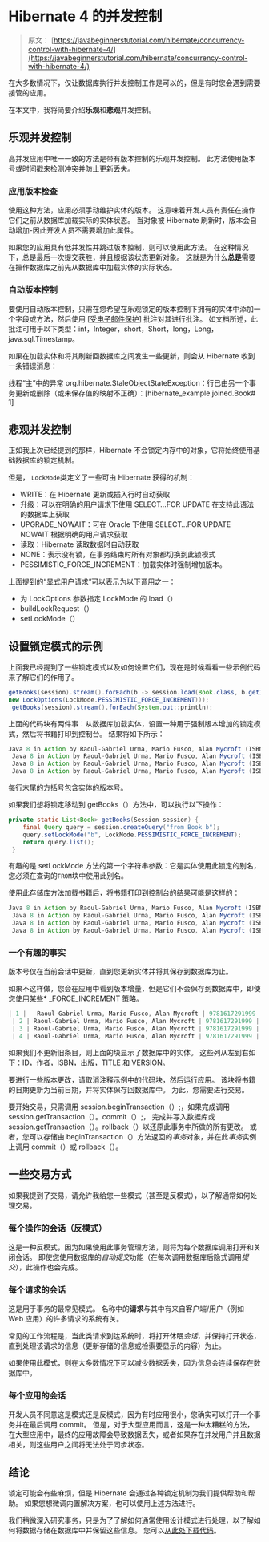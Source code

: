 # Hibernate 4 的并发控制

> 原文： [https://javabeginnerstutorial.com/hibernate/concurrency-control-with-hibernate-4/](https://javabeginnerstutorial.com/hibernate/concurrency-control-with-hibernate-4/)

在大多数情况下，仅让数据库执行并发控制工作是可以的，但是有时您会遇到需要接管的应用。

在本文中，我将简要介绍**乐观**和**悲观**并发控制。

## 乐观并发控制

高并发应用中唯一一致的方法是带有版本控制的乐观并发控制。 此方法使用版本号或时间戳来检测冲突并防止更新丢失。

### 应用版本检查

使用这种方法，应用必须手动维护实体的版本。 这意味着开发人员有责任在操作它们之前从数据库加载实际的实体状态。 当对象被 Hibernate 刷新时，版本会自动增加-因此开发人员不需要增加此属性。

如果您的应用具有低并发性并跳过版本控制，则可以使用此方法。 在这种情况下，总是最后一次提交获胜，并且根据该状态更新对象。 这就是为什么**总是**需要在操作数据库之前先从数据库中加载实体的实际状态。

### 自动版本控制

要使用自动版本控制，只需在您希望在乐观锁定的版本控制下拥有的实体中添加一个字段或方法，然后使用 [[受电子邮件保护]](/cdn-cgi/l/email-protection) 批注对其进行批注。 如文档所述，此批注可用于以下类型：int，Integer，short，Short，long，Long，java.sql.Timestamp。

如果在加载实体和将其刷新回数据库之间发生一些更新，则会从 Hibernate 收到一条错误消息：

线程“主”中的异常 org.hibernate.StaleObjectStateException：行已由另一个事务更新或删除（或未保存值的映射不正确）：[hibernate_example.joined.Book# 1]

## 悲观并发控制

正如我上次已经提到的那样，Hibernate 不会锁定内存中的对象，它将始终使用基础数据库的锁定机制。

但是， `LockMode`类定义了一些可由 Hibernate 获得的机制：

*   WRITE：在 Hibernate 更新或插入行时自动获取
*   升级：可以在明确的用户请求下使用 SELECT…FOR UPDATE 在支持此语法的数据库上获取
*   UPGRADE_NOWAIT：可在 Oracle 下使用 SELECT…FOR UPDATE NOWAIT 根据明确的用户请求获取
*   读取：Hibernate 读取数据时自动获取
*   NONE：表示没有锁，在事务结束时所有对象都切换到此锁模式
*   PESSIMISTIC_FORCE_INCREMENT：加载实体时强制增加版本。

上面提到的“显式用户请求”可以表示为以下调用之一：

*   为 LockOptions 参数指定 LockMode 的 load（）
*   buildLockRequest（）
*   setLockMode（）

## 设置锁定模式的示例

上面我已经提到了一些锁定模式以及如何设置它们，现在是时候看看一些示例代码来了解它们的作用了。

```java
getBooks(session).stream().forEach(b -> session.load(Book.class, b.getId(), 
new LockOptions(LockMode.PESSIMISTIC_FORCE_INCREMENT)));
 getBooks(session).stream().forEach(System.out::println);
```

上面的代码块有两件事：从数据库加载实体，设置一种用于强制版本增加的锁定模式，然后将书籍打印到控制台。 结果将如下所示：

```java
Java 8 in Action by Raoul-Gabriel Urma, Mario Fusco, Alan Mycroft (ISBN: 9781617291999), published 2015.07.29\. 0:00 [1]
 Java 8 in Action by Raoul-Gabriel Urma, Mario Fusco, Alan Mycroft (ISBN: 9781617291999), published 2015.07.29\. 0:00 [1]
 Java 8 in Action by Raoul-Gabriel Urma, Mario Fusco, Alan Mycroft (ISBN: 9781617291999), published 2015.07.29\. 0:00 [1]
 Java 8 in Action by Raoul-Gabriel Urma, Mario Fusco, Alan Mycroft (ISBN: 9781617291999), published 2015.07.29\. 16:14 [1]
```

每行末尾的方括号包含实体的版本号。

如果我们想将锁定移动到 getBooks（）方法中，可以执行以下操作：

```java
private static List<Book> getBooks(Session session) {
    final Query query = session.createQuery("from Book b");
    query.setLockMode("b", LockMode.PESSIMISTIC_FORCE_INCREMENT);
    return query.list();
 }
```

有趣的是 setLockMode 方法的第一个字符串参数：它是实体使用此锁定的别名，您必须在查询的`FROM`块中使用此别名。

使用此存储库方法加载书籍后，将书籍打印到控制台的结果可能是这样的：

```java
Java 8 in Action by Raoul-Gabriel Urma, Mario Fusco, Alan Mycroft (ISBN: 9781617291999), published 2015.07.29\. 0:00 [1]
 Java 8 in Action by Raoul-Gabriel Urma, Mario Fusco, Alan Mycroft (ISBN: 9781617291999), published 2015.07.29\. 0:00 [1]
 Java 8 in Action by Raoul-Gabriel Urma, Mario Fusco, Alan Mycroft (ISBN: 9781617291999), published 2015.07.29\. 0:00 [1]
 Java 8 in Action by Raoul-Gabriel Urma, Mario Fusco, Alan Mycroft (ISBN: 9781617291999), published 2015.07.29\. 16:15 [1]
```

### 一个有趣的事实

版本号仅在当前会话中更新，直到您更新实体并将其保存到数据库为止。

如果不这样做，您会在应用中看到版本增量，但是它们不会保存到数据库中，即使您使用某些* _FORCE_INCREMENT 策略。

```java
| 1 |   Raoul-Gabriel Urma, Mario Fusco, Alan Mycroft | 9781617291999 | 2015-07-29 | Java 8 in Action | 0 |
 | 2 | Raoul-Gabriel Urma, Mario Fusco, Alan Mycroft | 9781617291999 |   2015-07-29 | Java 8 in Action | 0 |
 | 3 | Raoul-Gabriel Urma, Mario Fusco, Alan Mycroft | 9781617291999 |   2015-07-29 | Java 8 in Action | 0 |
 | 4 | Raoul-Gabriel Urma, Mario Fusco, Alan Mycroft | 9781617291999 |   2015-07-29 | Java 8 in Action | 0 |
```

如果我们不更新旧条目，则上面的块显示了数据库中的实体。 这些列从左到右如下：ID，作者，ISBN，出版，TITLE 和 VERSION。

要进行一些版本更改，请取消注释示例中的代码块，然后运行应用。 该块将书籍的日期更新为当前日期，并将实体保存回数据库中。 为此，您需要进行交易。

要开始交易，只需调用 session.beginTransaction（）;，如果完成调用 session.getTransaction（）。commit（）;， 完成并写入数据库或 session.getTransaction（）。rollback（）以还原此事务中所做的所有更改。 或者，您可以存储由 beginTransaction（）方法返回的*事务*对象，并在此*事务*实例上调用 commit（）或 rollback（）。

## 一些交易方式

如果我提到了交易，请允许我给您一些模式（甚至是反模式），以了解通常如何处理交易。

### 每个操作的会话（反模式）

这是一种反模式，因为如果使用此事务管理方法，则将为每个数据库调用打开和关闭会话。 即使您使用数据库的*自动提交*功能（在每次调用数据库后隐式调用*提交*），此操作也会完成。

### 每个请求的会话

这是用于事务的最常见模式。 名称中的**请求**与其中有来自客户端/用户（例如 Web 应用）的许多请求的系统有关。

常见的工作流程是，当此类请求到达系统时，将打开休眠*会话*，并保持打开状态，直到处理该请求的信息（更新存储的信息或检索要显示的内容）为止。

如果使用此模式，则在大多数情况下可以减少数据丢失，因为信息会连续保存在数据库中。

### 每个应用的会话

开发人员不同意这是模式还是反模式，因为有时应用很小，您确实可以打开一个事务并在最后调用 commit。 但是，对于大型应用而言，这是一种太糟糕的方法，在大型应用中，最终的应用故障会导致数据丢失，或者如果存在并发用户并且数据相关，则这些用户之间将无法处于同步状态。

## 结论

锁定可能会有些麻烦，但是 Hibernate 会通过各种锁定机制为我们提供帮助和帮助。 如果您想微调内置解决方案，也可以使用上述方法进行。

我们稍微深入研究事务，只是为了了解如何通常使用设计模式进行处理，以了解如何将数据存储在数据库中并保留这些信息。 您可以[从此处下载代码](https://github.com/JBTAdmin/Hibernate)。

